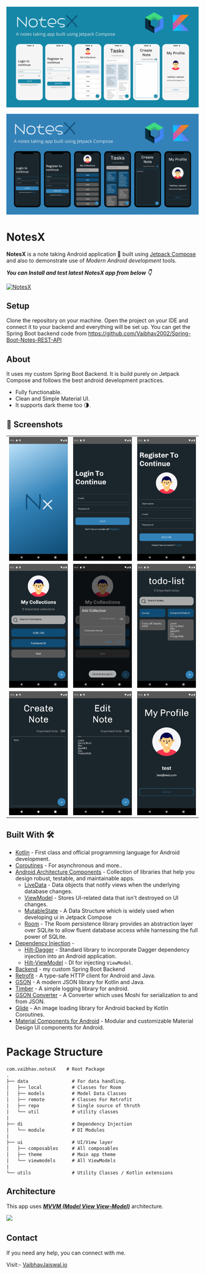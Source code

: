 ![](media/design_light.png)

![](media/design_ldark.png)

# **NotesX** 

**NotesX** is a note taking Android application 📱 built using [Jetpack Compose](https://developer.android.com/jetpack/compose) and also to demonstrate use of *Modern Android development* tools.

***You can Install and test latest NotesX app from below 👇***

[![NotesX](https://img.shields.io/badge/NotesX✅-APK-red.svg?style=for-the-badge&logo=android)](https://github.com/Vaibhav2002/NotesX/releases/tag/1.0.0)


## Setup
Clone the repository on your machine. Open the project on your IDE and connect it to your backend and everything will be set up.
You can get the Spring Boot backend code from https://github.com/Vaibhav2002/Spring-Boot-Notes-REST-API

## About

 It uses my custom Spring Boot Backend. It is build purely on Jetpack Compose and follows the best android development practices.

- Fully functionable. 
- Clean and Simple Material UI.
- It supports dark theme too 🌗.

## 📸 Screenshots

||||
|:----------------------------------------:|:-----------------------------------------:|:-----------------------------------------: |
| ![](media/splash.png) | ![](media/login.png) | ![](media/register.png) |
| ![](media/collections.png) | ![](media/createcollection.png) | ![](media/notes.png) |
| ![](media/createnote.png) | ![](media/editnote.png) | ![](media/profile.png) |

## Built With 🛠
- [Kotlin](https://kotlinlang.org/) - First class and official programming language for Android development.
- [Coroutines](https://kotlinlang.org/docs/reference/coroutines-overview.html) - For asynchronous and more..
- [Android Architecture Components](https://developer.android.com/topic/libraries/architecture) - Collection of libraries that help you design robust, testable, and maintainable apps.
  - [LiveData](https://developer.android.com/topic/libraries/architecture/livedata) - Data objects that notify views when the underlying database changes.
  - [ViewModel](https://developer.android.com/topic/libraries/architecture/viewmodel) - Stores UI-related data that isn't destroyed on UI changes. 
  - [MutableState](https://developer.android.com/jetpack/compose/state) - A Data Structure which is widely used when developing ui in Jetpack Compose
  - [Room](https://developer.android.com/training/data-storage/room) - The Room persistence library provides an abstraction layer over SQLite to allow fluent database access while harnessing the full power of SQLite.
- [Dependency Injection](https://developer.android.com/training/dependency-injection) - 
  - [Hilt-Dagger](https://dagger.dev/hilt/) - Standard library to incorporate Dagger dependency injection into an Android application.
  - [Hilt-ViewModel](https://developer.android.com/training/dependency-injection/hilt-jetpack) - DI for injecting `ViewModel`.
- [Backend](https://github.com/Vaibhav2002/Spring-Boot-Notes-REST-API) - my custom Spring Boot Backend
- [Retrofit](https://square.github.io/retrofit/) - A type-safe HTTP client for Android and Java.
- [GSON](https://github.com/google/gson) - A modern JSON library for Kotlin and Java.
- [Timber](https://github.com/JakeWharton/timber) - A simple logging library for android.
- [GSON Converter](https://github.com/square/retrofit/tree/master/retrofit-converters/gson) - A Converter which uses Moshi for serialization to and from JSON.
- [Glide](https://github.com/bumptech/glide) - An image loading library for Android backed by Kotlin Coroutines.
- [Material Components for Android](https://github.com/material-components/material-components-android) - Modular and customizable Material Design UI components for Android.

# Package Structure
    
    com.vaibhav.notesX    # Root Package
    .
    ├── data                # For data handling.
    │   ├── local           # Classes for Room  
    │   ├── models          # Model Data Classes
    │   ├── remote          # Classes For Retrofit
    |   ├── repo            # Single source of thruth
    |   └── util            # utility classes
    |
    ├── di                  # Dependency Injection             
    │   └── module          # DI Modules
    |
    ├── ui                  # UI/View layer
    │   ├── composables     # All composables
    │   ├── theme           # Main app theme
    |   └── viewmodels      # All ViewModels
    |   
    └── utils               # Utility Classes / Kotlin extensions


## Architecture
This app uses [***MVVM (Model View View-Model)***](https://developer.android.com/jetpack/docs/guide#recommended-app-arch) architecture.

![](https://developer.android.com/topic/libraries/architecture/images/final-architecture.png)

 ## Contact
If you need any help, you can connect with me.

Visit:- [VaibhavJaiswal.io](https://vaibhav2002.github.io)
  



